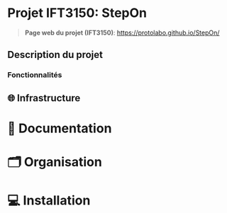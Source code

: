 # Projet IFT3150: StepOn

> **Page web du projet (IFT3150)**: https://protolabo.github.io/StepOn/

## Description du projet 

<!-- TODO -->

### Fonctionnalités

<!-- TODO -->

## 🌐 Infrastructure

<!-- TODO -->

# 📘 Documentation

<!-- TODO -->

# 🗂️ Organisation

<!-- TODO -->

# 💻 Installation

<!-- TODO -->